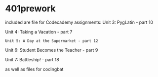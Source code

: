 # 401prework

included are file for Codecademy assignments:
	Unit 3: PygLatin - part 10
  
  Unit 4: Taking a Vacation - part 7
  
	Unit 5: A Day at the Supermarket - part 12
  
  Unit 6: Student Becomes the Teacher - part 9
  
  Unit 7: Battleship! - part 18
  
  
as well as files for codingbat
